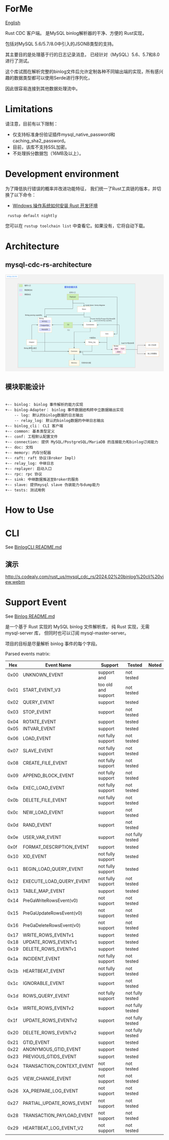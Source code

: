 # ForMe

[English](./README.md)

Rust CDC 客户端。 是MySQL binlog解析器的干净、方便的 Rust实现，

包括对MySQL 5.6/5.7/8.0中引入的JSONB类型的支持。

其主要目的是处理基于行的日志记录消息， 已经针对（MySQL）5.6、5.7和8.0进行了测试。

这个库试图在解析完整的binlog文件后允许定制各种不同输出端的实现，所有感兴趣的数据类型都可以使用Serde进行序列化，

因此很容易连接到其他数据处理流中。


# Limitations

请注意，目前有以下限制：
* 仅支持标准身份验证插件mysql_native_password和caching_sha2_password。
* 目前，该库不支持SSL加密。
* 不处理拆分数据包（16MB及以上）。


# Development environment
为了降低执行错误的概率并改进功能特征， 我们统一了Rust工具链的版本，并切换了以下命令：

* [Windows 操作系统如何安装 Rust 开发环境](https://zhuanlan.zhihu.com/p/704426216)

```text
 rustup default nightly
```

您可以在  ` rustup toolchain list ` 中查看它。如果没有，它将自动下载。


# Architecture
## mysql-cdc-rs-architecture
![模块依赖图设计图](./doc/architecture/mysql-cdc-rs-architecture.png)

## 模块职能设计
```

+-- binlog： binlog 事件解析的能力实现
+-- binlog-Adapter： binlog 事件数据结构转中立数据输出实现
    -- log: 默认的binlog数据的日志输出
    -- relay_log: 默认的binlog数据的中继日志输出
+-- binlog_cli： CLI 客户端
+-- common: 基本类型定义
+-- conf: 工程默认配置文件
+-- connection: 提供 MySQL/PostgreSQL/MariaDB 的连接能力和binlog订阅能力
+-- doc: 文档
+-- memory: 内存分配器
+-- raft: raft 协议(Broker Impl)
+-- relay_log: 中继日志
+-- replayer: 启动入口
+-- rpc: rpc 协议
+-- sink: 中继数据推送至Broker的服务
+-- slave: 提供mysql slave 伪装能力与dump能力
+-- tests: 测试用例

```



# How to Use


# CLI
See [BinlogCLI README.md](binlog_cli/README.md)

## 演示
http://s.codealy.com/rust_us/mysql_cdc_rs/2024.02%20binlog%20cli%20view.webm


# Support Event
See [Binlog README.md](binlog/README.md)

是一个基于 Rust 实现的 MySQL binlog 文件解析库，
纯 Rust 实现，无需 mysql-server 库， 但同时也可以订阅 mysql-master-server。

项目的目标是尽量解析 binlog 事件的每个字段。

Parsed events matrix:

| Hex  | Event Name                | Support             | Tested           | Noted |
|------|---------------------------|---------------------|------------------|-------|
| 0x00 | UNKNOWN_EVENT             | support and         | not tested       |       |
| 0x01 | START_EVENT_V3            | too old and support | not tested       |       |
| 0x02 | QUERY_EVENT               | support             | tested           |       |
| 0x03 | STOP_EVENT                | support             | not tested       |       |
| 0x04 | ROTATE_EVENT              | support             | tested           |       |
| 0x05 | INTVAR_EVENT              | support             | tested           |       |
| 0x06 | LOAD_EVENT                | not fully support   | not tested       |       |
| 0x07 | SLAVE_EVENT               | not fully support   | not tested       |       |
| 0x08 | CREATE_FILE_EVENT         | not fully support   | not tested       |       |
| 0x09 | APPEND_BLOCK_EVENT        | not fully support   | not tested       |       |
| 0x0a | EXEC_LOAD_EVENT           | not fully support   | not tested       |       |
| 0x0b | DELETE_FILE_EVENT         | not fully support   | not tested       |       |
| 0x0c | NEW_LOAD_EVENT            | support             | not tested       |       |
| 0x0d | RAND_EVENT                | support             | not tested       |       |
| 0x0e | USER_VAR_EVENT            | support             | not fully tested |       |
| 0x0f | FORMAT_DESCRIPTION_EVENT  | support             | tested           |       |
| 0x10 | XID_EVENT                 | not fully support   | tested           |       |
| 0x11 | BEGIN_LOAD_QUERY_EVENT    | not fully support   | tested           |       |
| 0x12 | EXECUTE_LOAD_QUERY_EVENT  | not fully support   | not tested       |       |
| 0x13 | TABLE_MAP_EVENT           | support             | tested           |       |
| 0x14 | PreGaWriteRowsEvent(v0)   | not support         | not tested       |       |
| 0x15 | PreGaUpdateRowsEvent(v0)  | not support         | not tested       |       |
| 0x16 | PreGaDeleteRowsEvent(v0)  | not support         | not tested       |       |
| 0x17 | WRITE_ROWS_EVENTv1        | support             | tested           |       |
| 0x18 | UPDATE_ROWS_EVENTv1       | support             | tested           |       |
| 0x19 | DELETE_ROWS_EVENTv1       | support             | tested           |       |
| 0x1a | INCIDENT_EVENT            | not fully support   | not tested       |       |
| 0x1b | HEARTBEAT_EVENT           | not fully support   | not tested       |       |
| 0x1c | IGNORABLE_EVENT           | support             | not tested       |       |
| 0x1d | ROWS_QUERY_EVENT          | not fully support   | not fully tested |       |
| 0x1e | WRITE_ROWS_EVENTv2        | support             | not fully tested |       |
| 0x1f | UPDATE_ROWS_EVENTv2       | support             | not fully tested |       |
| 0x20 | DELETE_ROWS_EVENTv2       | support             | not fully tested |       |
| 0x21 | GTID_EVENT                | support             | tested           |       |
| 0x22 | ANONYMOUS_GTID_EVENT      | support             | tested           |       |
| 0x23 | PREVIOUS_GTIDS_EVENT      | support             | tested           |       |
| 0x24 | TRANSACTION_CONTEXT_EVENT | not support         | not tested       |       |
| 0x25 | VIEW_CHANGE_EVENT         | not support         | not tested       |       |
| 0x26 | XA_PREPARE_LOG_EVENT      | not support         | not tested       |       |
| 0x27 | PARTIAL_UPDATE_ROWS_EVENT | not support         | not tested       |       |
| 0x28 | TRANSACTION_PAYLOAD_EVENT | not support         | not tested       |       |
| 0x29 | HEARTBEAT_LOG_EVENT_V2    | not support         | not tested       |       |

